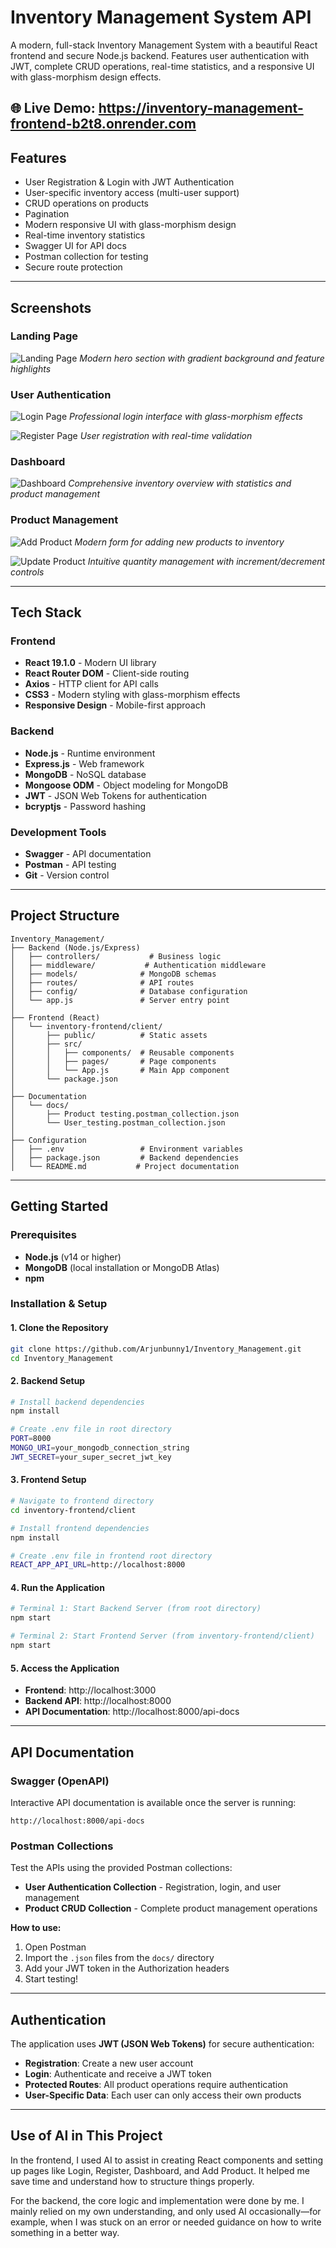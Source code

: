 #  Inventory Management System API

A modern, full-stack Inventory Management System with a beautiful React frontend and secure Node.js backend. Features user authentication with JWT, complete CRUD operations, real-time statistics, and a responsive UI with glass-morphism design effects.


**🌐 Live Demo:** https://inventory-management-frontend-b2t8.onrender.com
---

##  Features

- User Registration & Login with JWT Authentication
- User-specific inventory access (multi-user support)
- CRUD operations on products
- Pagination 
- Modern responsive UI with glass-morphism design
- Real-time inventory statistics
- Swagger UI for API docs
- Postman collection for testing
- Secure route protection

---

## Screenshots

### Landing Page
![Landing Page](public/images/Screenshot%202025-07-25%20172856.png)
*Modern hero section with gradient background and feature highlights*

### User Authentication
![Login Page](public/images/Screenshot%202025-07-25%20172909.png)
*Professional login interface with glass-morphism effects*

![Register Page](public/images/Screenshot%202025-07-25%20172923.png)
*User registration with real-time validation*

### Dashboard
![Dashboard](public/images/Screenshot%202025-07-25%20172952.png)
*Comprehensive inventory overview with statistics and product management*

### Product Management
![Add Product](public/images/Screenshot%202025-07-25%20173007.png)
*Modern form for adding new products to inventory*

![Update Product](public/images/Screenshot%202025-07-25%20173028.png)
*Intuitive quantity management with increment/decrement controls*

---

## Tech Stack

### Frontend
- **React 19.1.0** - Modern UI library
- **React Router DOM** - Client-side routing
- **Axios** - HTTP client for API calls
- **CSS3** - Modern styling with glass-morphism effects
- **Responsive Design** - Mobile-first approach

### Backend
- **Node.js** - Runtime environment
- **Express.js** - Web framework
- **MongoDB** - NoSQL database
- **Mongoose ODM** - Object modeling for MongoDB
- **JWT** - JSON Web Tokens for authentication
- **bcryptjs** - Password hashing

### Development Tools
- **Swagger** - API documentation
- **Postman** - API testing
- **Git** - Version control

---

## Project Structure

```
Inventory_Management/
├── Backend (Node.js/Express)
│   ├── controllers/           # Business logic
│   ├── middleware/           # Authentication middleware
│   ├── models/              # MongoDB schemas
│   ├── routes/              # API routes
│   ├── config/              # Database configuration
│   └── app.js               # Server entry point
│
├── Frontend (React)
│   └── inventory-frontend/client/
│       ├── public/          # Static assets
│       ├── src/
│       │   ├── components/  # Reusable components
│       │   ├── pages/       # Page components
│       │   └── App.js       # Main App component
│       └── package.json
│
├── Documentation
│   └── docs/
│       ├── Product testing.postman_collection.json
│       └── User_testing.postman_collection.json
│
├── Configuration
│   ├── .env                 # Environment variables
│   ├── package.json         # Backend dependencies
│   └── README.md           # Project documentation
```


---

## Getting Started

### Prerequisites
- **Node.js** (v14 or higher)
- **MongoDB** (local installation or MongoDB Atlas)
- **npm** 

### Installation & Setup

#### 1️. Clone the Repository
```bash
git clone https://github.com/Arjunbunny1/Inventory_Management.git
cd Inventory_Management
```

#### 2️. Backend Setup
```bash
# Install backend dependencies
npm install

# Create .env file in root directory
PORT=8000
MONGO_URI=your_mongodb_connection_string
JWT_SECRET=your_super_secret_jwt_key
```

#### 3️. Frontend Setup
```bash
# Navigate to frontend directory
cd inventory-frontend/client

# Install frontend dependencies
npm install

# Create .env file in frontend root directory
REACT_APP_API_URL=http://localhost:8000
```


#### 4️. Run the Application
```bash
# Terminal 1: Start Backend Server (from root directory)
npm start

# Terminal 2: Start Frontend Server (from inventory-frontend/client)
npm start
```

#### 5️. Access the Application
- **Frontend**: http://localhost:3000
- **Backend API**: http://localhost:8000
- **API Documentation**: http://localhost:8000/api-docs

---

##  API Documentation

### Swagger (OpenAPI)
Interactive API documentation is available once the server is running:
```
http://localhost:8000/api-docs
```

### Postman Collections
Test the APIs using the provided Postman collections:

- **User Authentication Collection** - Registration, login, and user management
- **Product CRUD Collection** - Complete product management operations

**How to use:**
1. Open Postman
2. Import the `.json` files from the `docs/` directory
3. Add your JWT token in the Authorization headers
4. Start testing!

---

## Authentication

The application uses **JWT (JSON Web Tokens)** for secure authentication:

- **Registration**: Create a new user account
- **Login**: Authenticate and receive a JWT token
- **Protected Routes**: All product operations require authentication
- **User-Specific Data**: Each user can only access their own products

---


## Use of AI in This Project

In the frontend, I used AI to assist in creating React components and setting up pages like Login, Register, Dashboard, and Add Product. It helped me save time and understand how to structure things properly.

For the backend, the core logic and implementation were done by me. I mainly relied on my own understanding, and only used AI occasionally—for example, when I was stuck on an error or needed guidance on how to write something in a better way.




